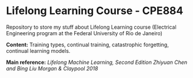 # Lifelong Learning Course - CPE884

Repository to store my stuff about Lifelong Learning course (Electrical Engineering program at the Federal University of Rio de Janeiro)

**Content:**
Training types, continual training, catastrophic forgetting, continual learning models.

**Main reference:**
_Lifelong Machine Learning, Second Edition
Zhiyuan Chen and Bing Liu
Morgan & Claypool 2018_
